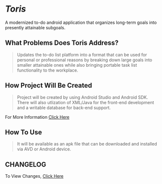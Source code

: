 # *Toris*
A modernized to-do android application that organizes long-term goals into presently attainable subgoals.

<h2>What Problems Does Toris Address?</h2>

> Updates the to-do list platform into a format that can be used for personal or professional reasons by breaking down large goals into smaller attainable ones while also bringing portable task list functionality to the workplace.

<h2>How Project Will Be Created</h2>

> Project will be created by using Android Studio and Android SDK. There will also utlization of XML/Java for the front-end  development and a writable database for back-end support. 

For More Information [Click Here](https://github.com/jacoblloydedu/Toris/wiki)

<h2>How To Use</h2>

> It will be available as an apk file that can be downloaded and installed via AVD or Android device.


<h2>CHANGELOG</h2>

To View Changes, [Click Here](https://github.com/jacoblloydedu/Toris/wiki/Changelog)
